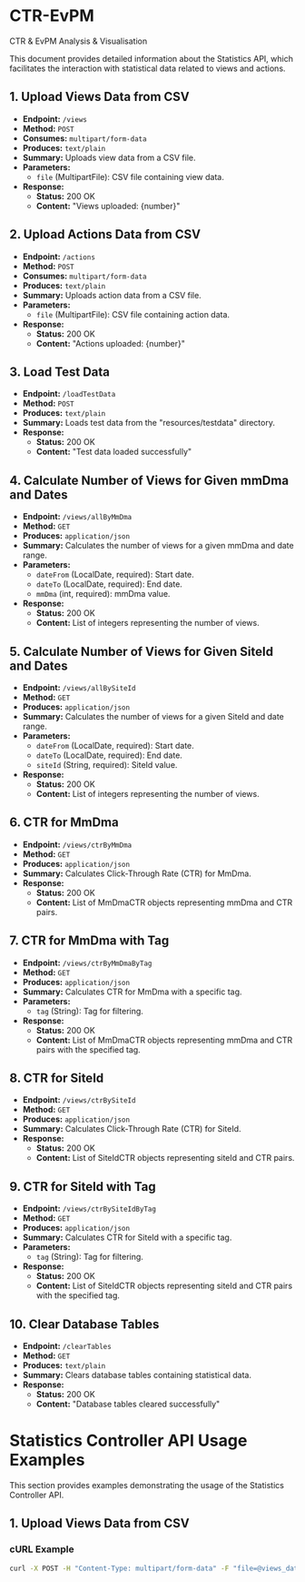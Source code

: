 # CTR-EvPM
CTR &amp; EvPM Analysis &amp; Visualisation

This document provides detailed information about the Statistics API, which facilitates the interaction with statistical data related to views and actions.

## 1. Upload Views Data from CSV

- **Endpoint:** `/views`
- **Method:** `POST`
- **Consumes:** `multipart/form-data`
- **Produces:** `text/plain`
- **Summary:** Uploads view data from a CSV file.
- **Parameters:**
   - `file` (MultipartFile): CSV file containing view data.
- **Response:**
   - **Status:** 200 OK
   - **Content:** "Views uploaded: {number}"

## 2. Upload Actions Data from CSV

- **Endpoint:** `/actions`
- **Method:** `POST`
- **Consumes:** `multipart/form-data`
- **Produces:** `text/plain`
- **Summary:** Uploads action data from a CSV file.
- **Parameters:**
   - `file` (MultipartFile): CSV file containing action data.
- **Response:**
   - **Status:** 200 OK
   - **Content:** "Actions uploaded: {number}"

## 3. Load Test Data

- **Endpoint:** `/loadTestData`
- **Method:** `POST`
- **Produces:** `text/plain`
- **Summary:** Loads test data from the "resources/testdata" directory.
- **Response:**
   - **Status:** 200 OK
   - **Content:** "Test data loaded successfully"

## 4. Calculate Number of Views for Given mmDma and Dates

- **Endpoint:** `/views/allByMmDma`
- **Method:** `GET`
- **Produces:** `application/json`
- **Summary:** Calculates the number of views for a given mmDma and date range.
- **Parameters:**
   - `dateFrom` (LocalDate, required): Start date.
   - `dateTo` (LocalDate, required): End date.
   - `mmDma` (int, required): mmDma value.
- **Response:**
   - **Status:** 200 OK
   - **Content:** List of integers representing the number of views.

## 5. Calculate Number of Views for Given SiteId and Dates

- **Endpoint:** `/views/allBySiteId`
- **Method:** `GET`
- **Produces:** `application/json`
- **Summary:** Calculates the number of views for a given SiteId and date range.
- **Parameters:**
   - `dateFrom` (LocalDate, required): Start date.
   - `dateTo` (LocalDate, required): End date.
   - `siteId` (String, required): SiteId value.
- **Response:**
   - **Status:** 200 OK
   - **Content:** List of integers representing the number of views.

## 6. CTR for MmDma

- **Endpoint:** `/views/ctrByMmDma`
- **Method:** `GET`
- **Produces:** `application/json`
- **Summary:** Calculates Click-Through Rate (CTR) for MmDma.
- **Response:**
   - **Status:** 200 OK
   - **Content:** List of MmDmaCTR objects representing mmDma and CTR pairs.

## 7. CTR for MmDma with Tag

- **Endpoint:** `/views/ctrByMmDmaByTag`
- **Method:** `GET`
- **Produces:** `application/json`
- **Summary:** Calculates CTR for MmDma with a specific tag.
- **Parameters:**
   - `tag` (String): Tag for filtering.
- **Response:**
   - **Status:** 200 OK
   - **Content:** List of MmDmaCTR objects representing mmDma and CTR pairs with the specified tag.

## 8. CTR for SiteId

- **Endpoint:** `/views/ctrBySiteId`
- **Method:** `GET`
- **Produces:** `application/json`
- **Summary:** Calculates Click-Through Rate (CTR) for SiteId.
- **Response:**
   - **Status:** 200 OK
   - **Content:** List of SiteIdCTR objects representing siteId and CTR pairs.

## 9. CTR for SiteId with Tag

- **Endpoint:** `/views/ctrBySiteIdByTag`
- **Method:** `GET`
- **Produces:** `application/json`
- **Summary:** Calculates CTR for SiteId with a specific tag.
- **Parameters:**
   - `tag` (String): Tag for filtering.
- **Response:**
   - **Status:** 200 OK
   - **Content:** List of SiteIdCTR objects representing siteId and CTR pairs with the specified tag.

## 10. Clear Database Tables

- **Endpoint:** `/clearTables`
- **Method:** `GET`
- **Produces:** `text/plain`
- **Summary:** Clears database tables containing statistical data.
- **Response:**
   - **Status:** 200 OK
   - **Content:** "Database tables cleared successfully"


# Statistics Controller API Usage Examples

This section provides examples demonstrating the usage of the Statistics Controller API.

## 1. Upload Views Data from CSV

### cURL Example
```bash
curl -X POST -H "Content-Type: multipart/form-data" -F "file=@views_data.csv" http://localhost:8080/views